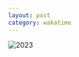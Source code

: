 ```yaml
---
layout: post
category: wakatime
---
```


![2023](https://khjzzm.github.io/assets/image/wakatime/2023.png)
